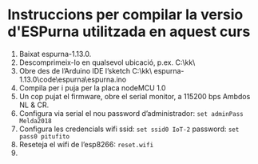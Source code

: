 # Instruccions per compilar la versio d'ESPurna utilitzada en aquest curs

1. Baixat espurna-1.13.0.
2. Descomprimeix-lo en qualsevol ubicació, p.ex. C:\kk\
3. Obre des de l’Arduino IDE l’sketch C:\kk\ espurna-1.13.0\code\espurna\espurna.ino
4. Compila per i puja per la placa nodeMCU 1.0
5. Un cop pujat el firmware, obre el serial monitor, a 115200 bps Ambdos  NL & CR.
6. Configura via serial el nou password d’administrador: `set adminPass Melda2018`
7. Configura les credencials wifi ssid: `set ssid0 IoT-2` password:  `set pass0 pitufito`
8. Reseteja el wifi de l’esp8266: `reset.wifi`
9. 
